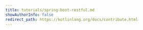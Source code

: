 ```yaml
---
title: tutorials/spring-boot-restful.md
showAuthorInfo: false
redirect_path: https://kotlinlang.org/docs/contribute.html
---
```

